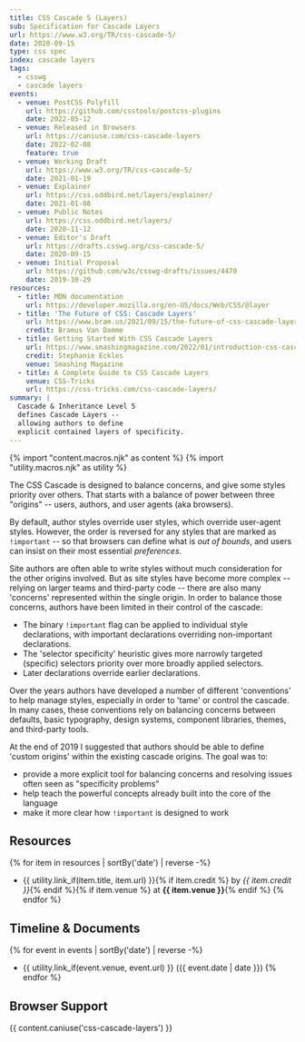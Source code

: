 ```yaml
---
title: CSS Cascade 5 (Layers)
sub: Specification for Cascade Layers
url: https://www.w3.org/TR/css-cascade-5/
date: 2020-09-15
type: css spec
index: cascade layers
tags:
  - csswg
  - cascade layers
events:
  - venue: PostCSS Polyfill
    url: https://github.com/csstools/postcss-plugins
    date: 2022-05-12
  - venue: Released in Browsers
    url: https://caniuse.com/css-cascade-layers
    date: 2022-02-08
    feature: true
  - venue: Working Draft
    url: https://www.w3.org/TR/css-cascade-5/
    date: 2021-01-19
  - venue: Explainer
    url: https://css.oddbird.net/layers/explainer/
    date: 2021-01-08
  - venue: Public Notes
    url: https://css.oddbird.net/layers/
    date: 2020-11-12
  - venue: Editor's Draft
    url: https://drafts.csswg.org/css-cascade-5/
    date: 2020-09-15
  - venue: Initial Proposal
    url: https://github.com/w3c/csswg-drafts/issues/4470
    date: 2019-10-29
resources:
  - title: MDN documentation
    url: https://developer.mozilla.org/en-US/docs/Web/CSS/@layer
  - title: 'The Future of CSS: Cascade Layers'
    url: https://www.bram.us/2021/09/15/the-future-of-css-cascade-layers-css-at-layer/
    credit: Bramus Van Damme
  - title: Getting Started With CSS Cascade Layers
    url: https://www.smashingmagazine.com/2022/01/introduction-css-cascade-layers/
    credit: Stephanie Eckles
    venue: Smashing Magazine
  - title: A Complete Guide to CSS Cascade Layers
    venue: CSS-Tricks
    url: https://css-tricks.com/css-cascade-layers/
summary: |
  Cascade & Inheritance Level 5
  defines Cascade Layers --
  allowing authors to define
  explicit contained layers of specificity.
---
```

{% import "content.macros.njk" as content %}
{% import "utility.macros.njk" as utility %}

The CSS Cascade is designed to balance concerns,
and give some styles priority over others.
That starts with a balance of power
between three "origins" --
users, authors, and user agents (aka browsers).

By default, author styles override user styles,
which override user-agent styles.
However, the order is reversed
for any styles that are marked as `!important` --
so that browsers can define what is _out of bounds_,
and users can insist on their most essential _preferences_.

Site authors are often able to write styles
without much consideration for the other origins involved.
But as site styles have become more complex --
relying on larger teams and third-party code --
there are also many 'concerns' represented
within the single origin.
In order to balance those concerns,
authors have been limited in their control of the cascade:

- The binary `!important` flag
  can be applied to individual style declarations,
  with important declarations
  overriding non-important declarations.
- The 'selector specificity' heuristic
  gives more narrowly targeted (specific) selectors
  priority over more broadly applied selectors.
- Later declarations override earlier declarations.

Over the years
authors have developed a number of different 'conventions'
to help manage styles,
especially in order to 'tame' or control the cascade.
In many cases,
these conventions rely on balancing concerns
between defaults, basic typography,
design systems, component libraries, themes,
and third-party tools.

At the end of 2019
I suggested that authors should be able to define 'custom origins'
within the existing cascade origins.
The goal was to:

- provide a more explicit tool
  for balancing concerns
  and resolving issues often seen as "specificity problems"
- help teach the powerful concepts already built into the core of the language
- make it more clear how `!important` is designed to work

## Resources

{% for item in resources | sortBy('date') | reverse -%}
- {{ utility.link_if(item.title, item.url) }}{% if item.credit %} by _{{ item.credit }}_{% endif %}{% if item.venue %} at **{{ item.venue }}**{% endif %}
{% endfor %}

## Timeline & Documents

{% for event in events | sortBy('date') | reverse -%}
- {{ utility.link_if(event.venue, event.url) }} ({{ event.date | date }})
{% endfor %}

## Browser Support

{{ content.caniuse('css-cascade-layers') }}
